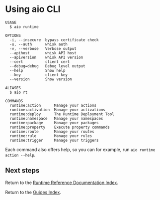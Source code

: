 # Using aio CLI

```
USAGE
  $ aio runtime

OPTIONS
  -i, --insecure  bypass certificate check
  -u, --auth      whisk auth
  -v, --verbose   Verbose output
  --apihost       whisk API host
  --apiversion    whisk API version
  --cert          client cert
  --debug=debug   Debug level output
  --help          Show help
  --key           client key
  --version       Show version

ALIASES
  $ aio rt

COMMANDS
  runtime:action      Manage your actions
  runtime:activation  Manage your activations
  runtime:deploy      The Runtime Deployment Tool
  runtime:namespace   Manage your namespaces
  runtime:package     Manage your packages
  runtime:property    Execute property commands
  runtime:route       Manage your routes
  runtime:rule        Manage your rules
  runtime:trigger     Manage your triggers
```

Each command also offers help, so you can for example, run `aio runtime action --help`.

## Next steps

Return to the [Runtime Reference Documentation Index](index.md).

Return to the [Guides Index](../../index.md).
